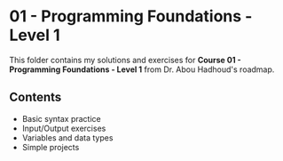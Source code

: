# 01 - Programming Foundations - Level 1

This folder contains my solutions and exercises for **Course 01 - Programming Foundations - Level 1** from Dr. Abou Hadhoud's roadmap.

## Contents
- Basic syntax practice
- Input/Output exercises
- Variables and data types
- Simple projects
